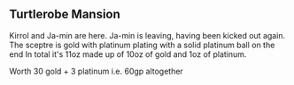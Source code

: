 ## Turtlerobe Mansion

Kirrol and Ja-min are here. Ja-min is leaving, having been kicked out again.
The sceptre is gold with platinum plating with a solid platinum ball on the end
In total it's 11oz made up of 10oz of gold and 1oz of platinum.

Worth 30 gold + 3 platinum i.e. 60gp altogether
